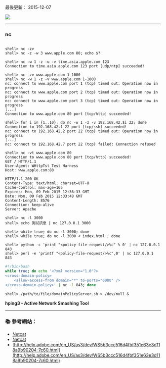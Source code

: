
最後更新： 2015-12-07        

![](http://i.imgur.com/7YCFUSq.jpg)


----------
### nc
```console

shell> nc -zv 
shell> nc -z -w 3 www.apple.com 80; echo $?

shell> nc -w 1 -z -u -v time.asia.apple.com 123
Connection to time.asia.apple.com 123 port [udp/ntp] succeeded!
```
```console
shell> nc -zv www.apple.com 1-1000
shell> nc -w 1 -z -v www.apple.com 1-1000
nc: connect to www.apple.com port 1 (tcp) timed out: Operation now in progress
nc: connect to www.apple.com port 2 (tcp) timed out: Operation now in progress
nc: connect to www.apple.com port 3 (tcp) timed out: Operation now in progress
[...]
Connection to www.apple.com 80 port [tcp/http] succeeded!
```

```console
shell> for i in {1..10}; do nc -w 1 -z -v 192.168.42.$i 22; done
Connection to 192.168.42.1 22 port [tcp/ssh] succeeded!
nc: connect to 192.168.42.2 port 22 (tcp) timed out: Operation now in progress
[...]
nc: connect to 192.168.42.7 port 22 (tcp) failed: Connection refused
```

```console
shell> nc -vt www.apple.com 80
Connection to www.apple.com 80 port [tcp/http] succeeded!
GET / HTTP/1.1
User-Agent: WHttpTst Test Harness
Host: www.apple.com:80

HTTP/1.1 200 OK
Content-Type: text/html; charset=UTF-8
Cache-Control: max-age=165
Expires: Mon, 09 Feb 2015 12:36:33 GMT
Date: Mon, 09 Feb 2015 12:33:48 GMT
Content-Length: 8576
Connection: keep-alive
Server: Apache
```

```console
shell> nc -l 3000
shell> echo 測試訊息 | nc 127.0.0.1 3000

shell> while true; do nc -l 3000; done
shell> while true; do nc -l 3000 < index.html ; done
```

```console
shell> python -c 'print "<policy-file-request/>%c" % 0' | nc 127.0.0.1 843 
shell> perl -e 'printf "<policy-file-request/>%c",0' | nc 127.0.0.1 843         
```

```sh
#!/bin/bash
while true; do echo '<?xml version="1.0"?> 
<cross-domain-policy>
    <allow-access-from domain="*" to-ports="6000" />  
</cross-domain-policy>' | nc -l 843; done 
```

```console
shell> /path/to/file/domainPolicyServer.sh > /dev/null &
```


**hping3 - Active Network Smashing Tool**


----------
### :books: 參考網站：

- [Netcat](http://en.wikipedia.org/wiki/Netcat)
- [Netcat](http://nc110.sourceforge.net/)
- [http://help.adobe.com/en_US/as3/dev/WS5b3ccc516d4fbf351e63e3d118a9b90204-7c60.html](http://help.adobe.com/en_US/as3/dev/WS5b3ccc516d4fbf351e63e3d118a9b90204-7c60.html)

